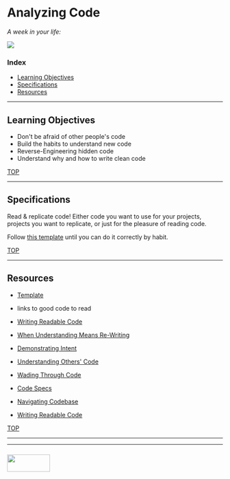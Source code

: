 # Analyzing Code

_A week in your life:_

[![](https://blog.codinghorror.com/content/images/uploads/2006/09/6a0120a85dcdae970b0120a86d7477970b-pi.png)](https://blog.codinghorror.com/when-understanding-means-rewriting/)

### Index
* [Learning Objectives](#learning-objectives)
* [Specifications](#specifications)
* [Resources](#resources)

---

## Learning Objectives

* Don't be afraid of other people's code
* Build the habits to understand new code
* Reverse-Engineering hidden code
* Understand why and how to write clean code


[TOP](#index)

---

## Specifications

Read & replicate code!  Either code you want to use for your projects, projects you want to replicate, or just for the pleasure of reading code.

Follow [this template](https://github.com/elewa-academy/reading-code-template/blob/master/reading-code-template.md) until you can do it correctly by habit.

[TOP](#index)

---

## Resources

* [Template](https://github.com/elewa-academy/reading-code-template/blob/master/reading-code-template.md)

* links to good code to read

* [Writing Readable Code](https://github.com/elewa-academy/General-Resources/blob/master/programming-resources/clean-code.md)
* [When Understanding Means Re-Writing](https://blog.codinghorror.com/when-understanding-means-rewriting/)
* [Demonstrating Intent](https://codingwithempathy.com/2016/10/18/capturing-intent_making-sense-of-code/)
* [Understanding Others' Code](https://www.youtube.com/watch?v=tON6F_yZb-E)
* [Wading Through Code](http://butunclebob.com/ArticleS.UncleBob.WadingThroughCode)
* [Code Specs](https://github.com/elewa-academy/General-Resources/blob/master/programming-resources/specs.md)
* [Navigating Codebase](https://github.com/elewa-academy/General-Resources/blob/master/programming-resources/navigating-codebase.md)
* [Writing Readable Code](https://www.youtube.com/watch?v=SPlS4kW0UbE)


[TOP](#index)


___
___
### <a href="http://elewa.education/blog" target="_blank"><img src="https://user-images.githubusercontent.com/18554853/34921062-506450ae-f97d-11e7-875f-6feeb26ad72d.png" width="100" height="40"/></a>



